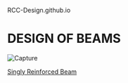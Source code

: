 RCC-Design.github.io

# DESIGN OF BEAMS

![Capture](https://github.com/user-attachments/assets/a660bea7-4205-4a38-aad6-d502e8c1a87f)


[Singly Reinforced Beam](deepseek_html_20250925_391524.html)
